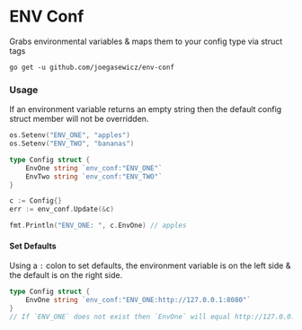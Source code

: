 # ENV Conf
Grabs environmental variables &amp; maps them to your config type via struct tags

```
go get -u github.com/joegasewicz/env-conf
```

### Usage
If an environment variable returns an empty string then the default config 
struct member will not be overridden.
```go
os.Setenv("ENV_ONE", "apples")
os.Setenv("ENV_TWO", "bananas")

type Config struct {
    EnvOne string `env_conf:"ENV_ONE"`
    EnvTwo string `env_conf:"ENV_TWO"`
}

c := Config{}
err := env_conf.Update(&c)

fmt.Println("ENV_ONE: ", c.EnvOne) // apples
```

#### Set Defaults
Using a `:` colon to set defaults, 
the environment variable is on the left side & the default is on the right side.
```go
type Config struct {
    EnvOne string `env_conf:"ENV_ONE:http://127.0.0.1:8080"`
}
// If `ENV_ONE` does not exist then `EnvOne` will equal http://127.0.0.1:8080
```